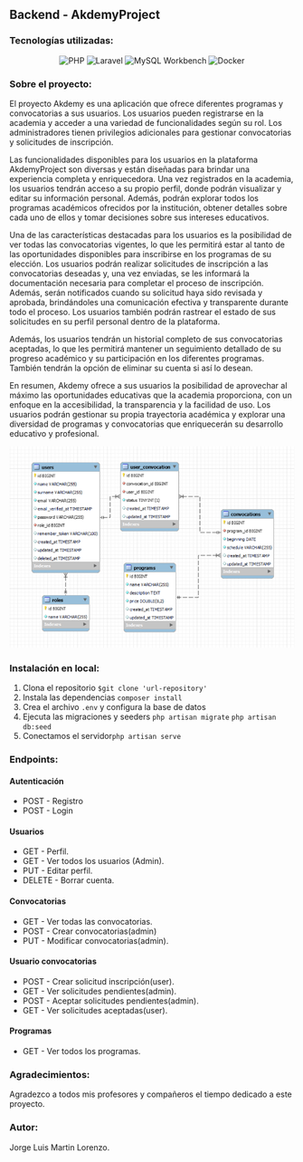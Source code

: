 ## Backend - AkdemyProject

### Tecnologías utilizadas:

<div align="center">

![PHP](https://img.shields.io/badge/php-%23232D2F.svg?style=for-the-badge&logo=php&logoColor=white) ![Laravel](https://img.shields.io/badge/laravel-%23FF2D20.svg?style=for-the-badge&logo=laravel&logoColor=white) ![MySQL Workbench](https://img.shields.io/badge/mysql%20workbench-%2300f.svg?style=for-the-badge&logo=mysql&logoColor=white) ![Docker](https://img.shields.io/badge/docker-%230db7ed.svg?style=for-the-badge&logo=docker&logoColor=white)

</div>

### Sobre el proyecto:

El proyecto Akdemy es una aplicación que ofrece diferentes programas y convocatorias a sus usuarios. Los usuarios pueden registrarse en la academia y acceder a una variedad de funcionalidades según su rol. Los administradores tienen privilegios adicionales para gestionar convocatorias y solicitudes de inscripción.

Las funcionalidades disponibles para los usuarios en la plataforma AkdemyProject son diversas y están diseñadas para brindar una experiencia completa y enriquecedora. Una vez registrados en la academia, los usuarios tendrán acceso a su propio perfil, donde podrán visualizar y editar su información personal. Además, podrán explorar todos los programas académicos ofrecidos por la institución, obtener detalles sobre cada uno de ellos y tomar decisiones sobre sus intereses educativos.

Una de las características destacadas para los usuarios es la posibilidad de ver todas las convocatorias vigentes, lo que les permitirá estar al tanto de las oportunidades disponibles para inscribirse en los programas de su elección. Los usuarios podrán realizar solicitudes de inscripción a las convocatorias deseadas y, una vez enviadas, se les informará la documentación necesaria para completar el proceso de inscripción. Además, serán notificados cuando su solicitud haya sido revisada y aprobada, brindándoles una comunicación efectiva y transparente durante todo el proceso. Los usuarios también podrán rastrear el estado de sus solicitudes en su perfil personal dentro de la plataforma.

Además, los usuarios tendrán un historial completo de sus convocatorias aceptadas, lo que les permitirá mantener un seguimiento detallado de su progreso académico y su participación en los diferentes programas. También tendrán la opción de eliminar su cuenta si así lo desean.

En resumen, Akdemy ofrece a sus usuarios la posibilidad de aprovechar al máximo las oportunidades educativas que la academia proporciona, con un enfoque en la accesibilidad, la transparencia y la facilidad de uso. Los usuarios podrán gestionar su propia trayectoria académica y explorar una diversidad de programas y convocatorias que enriquecerán su desarrollo educativo y profesional.


!['diagrama'](./public/images/diagram.png)

### Instalación en local:

1. Clona el repositorio `$git clone 'url-repository'`
2. Instala las dependencias `composer install`
3. Crea el archivo `.env` y configura la base de datos
4. Ejecuta las migraciones y seeders `php artisan migrate` `php artisan db:seed`
5. Conectamos el servidor`php artisan serve`

### Endpoints:

#### Autenticación

* POST - Registro
* POST - Login

#### Usuarios

* GET - Perfil.
* GET - Ver todos los usuarios (Admin).
* PUT - Editar perfil.
* DELETE - Borrar cuenta.

#### Convocatorias

* GET - Ver todas las convocatorias.
* POST - Crear convocatorias(admin)
* PUT - Modificar convocatorias(admin).

#### Usuario convocatorias

* POST - Crear solicitud inscripción(user).
* GET - Ver solicitudes pendientes(admin).
* POST - Aceptar solicitudes pendientes(admin).
* GET - Ver solicitudes aceptadas(user).

#### Programas

* GET - Ver todos los programas.

### Agradecimientos:

Agradezco a todos mis profesores y compañeros el tiempo dedicado a este proyecto.

### Autor:
Jorge Luis Martin Lorenzo.